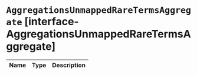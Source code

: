 # `AggregationsUnmappedRareTermsAggregate` [interface-AggregationsUnmappedRareTermsAggregate]

| Name | Type | Description |
| - | - | - |
